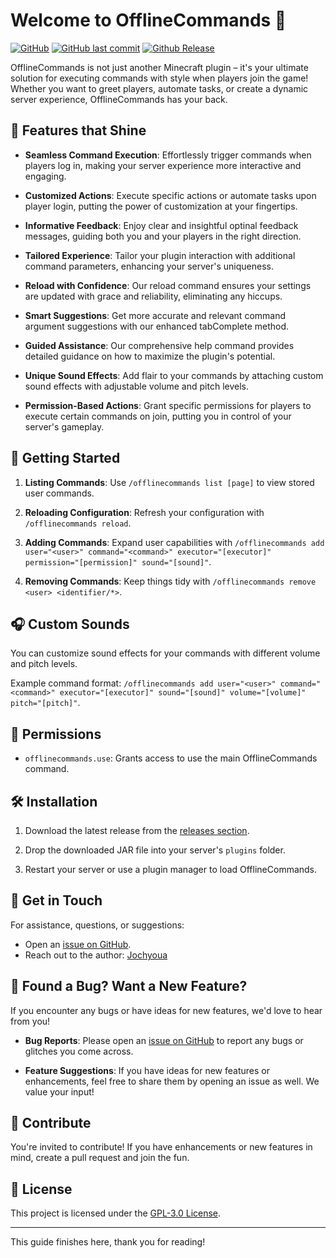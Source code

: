 # Welcome to OfflineCommands 🚀 
[![GitHub](https://img.shields.io/github/license/Jochyoua/OfflineCommands?style=plastic)](https://github.com/Jochyoua/OfflineCommands/blob/main/LICENSE) [![GitHub last commit](https://img.shields.io/github/last-commit/Jochyoua/OfflineCommands?style=plastic)](https://github.com/Jochyoua/OfflineCommands/commits/) [![Github Release](https://img.shields.io/github/v/release/Jochyoua/OfflineCommands?style=plastic)](https://github.com/Jochyoua/OfflineCommands/releases/latest)

OfflineCommands is not just another Minecraft plugin – it's your ultimate solution for executing commands with style when players join the game! Whether you want to greet players, automate tasks, or create a dynamic server experience, OfflineCommands has your back.

## 🌟 Features that Shine

- **Seamless Command Execution**: Effortlessly trigger commands when players log in, making your server experience more interactive and engaging.

- **Customized Actions**: Execute specific actions or automate tasks upon player login, putting the power of customization at your fingertips.

- **Informative Feedback**: Enjoy clear and insightful optinal feedback messages, guiding both you and your players in the right direction.

- **Tailored Experience**: Tailor your plugin interaction with additional command parameters, enhancing your server's uniqueness.

- **Reload with Confidence**: Our reload command ensures your settings are updated with grace and reliability, eliminating any hiccups.

- **Smart Suggestions**: Get more accurate and relevant command argument suggestions with our enhanced tabComplete method.

- **Guided Assistance**: Our comprehensive help command provides detailed guidance on how to maximize the plugin's potential.

- **Unique Sound Effects**: Add flair to your commands by attaching custom sound effects with adjustable volume and pitch levels.

- **Permission-Based Actions**: Grant specific permissions for players to execute certain commands on join, putting you in control of your server's gameplay.

## 🚀 Getting Started

1. **Listing Commands**: Use `/offlinecommands list [page]` to view stored user commands.

2. **Reloading Configuration**: Refresh your configuration with `/offlinecommands reload`.

3. **Adding Commands**: Expand user capabilities with `/offlinecommands add user="<user>" command="<command>" executor="[executor]" permission="[permission]" sound="[sound]"`.

4. **Removing Commands**: Keep things tidy with `/offlinecommands remove <user> <identifier/*>`.

## 🎧 Custom Sounds

You can customize sound effects for your commands with different volume and pitch levels.

Example command format: `/offlinecommands add user="<user>" command="<command>" executor="[executor]" sound="[sound]" volume="[volume]" pitch="[pitch]"`.

## 🔑 Permissions

- `offlinecommands.use`: Grants access to use the main OfflineCommands command.

## 🛠️ Installation

1. Download the latest release from the [releases section](https://github.com/Jochyoua/OfflineCommands/releases).

2. Drop the downloaded JAR file into your server's `plugins` folder.

3. Restart your server or use a plugin manager to load OfflineCommands.

## 💬 Get in Touch

For assistance, questions, or suggestions:

- Open an [issue on GitHub](https://github.com/Jochyoua/OfflineCommands/issues/new/choose).
- Reach out to the author: [Jochyoua](https://www.spigotmc.org/conversations/add?to=Jochyoua)

## 🐛 Found a Bug? Want a New Feature?

If you encounter any bugs or have ideas for new features, we'd love to hear from you!

- **Bug Reports**: Please open an [issue on GitHub](https://github.com/Jochyoua/OfflineCommands/issues/new/choose) to report any bugs or glitches you come across.

- **Feature Suggestions**: If you have ideas for new features or enhancements, feel free to share them by opening an issue as well. We value your input!

## 🎉 Contribute

You're invited to contribute! If you have enhancements or new features in mind, create a pull request and join the fun.

## 📄 License

This project is licensed under the [GPL-3.0 License](LICENSE).

***
This guide finishes here, thank you for reading!